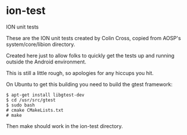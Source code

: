 ion-test
========

ION unit tests

These are the ION unit tests created by Colin Cross, copied from AOSP's system/core/libion directory.

Created here just to allow folks to quickly get the tests up and running outside the Android environment.

This is still a little rough, so apologies for any hiccups you hit.

On Ubuntu to get this building you need to build the gtest framework:

	$ apt-get install libgtest-dev
	$ cd /usr/src/gtest
	$ sudo bash
	# cmake CMakeLists.txt
	# make

Then make should work in the ion-test directory.

